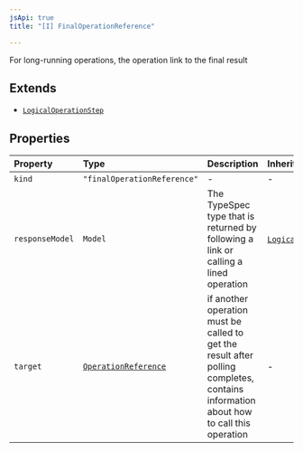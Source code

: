 ```yaml
---
jsApi: true
title: "[I] FinalOperationReference"

---
```

For long-running operations, the operation link to the final result

## Extends

- [`LogicalOperationStep`](LogicalOperationStep.md)

## Properties

| Property | Type | Description | Inheritance |
| :------ | :------ | :------ | :------ |
| `kind` | `"finalOperationReference"` | - | - |
| `responseModel` | `Model` | The TypeSpec type that is returned by following a link or calling a lined operation | [`LogicalOperationStep`](LogicalOperationStep.md).`responseModel` |
| `target` | [`OperationReference`](OperationReference.md) | if another operation must be called to get the result after polling completes, contains information about how to call this operation | - |
